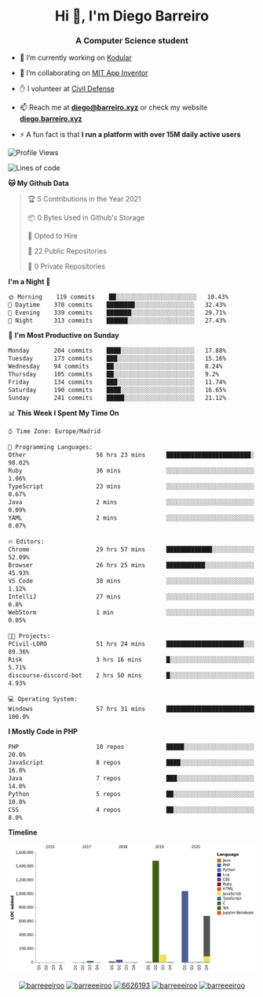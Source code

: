 <h1 align="center">Hi 👋, I'm Diego Barreiro</h1>
<h3 align="center">A Computer Science student</h3>

- 🔭 I’m currently working on [Kodular](https://www.kodular.io)

- 👯 I’m collaborating on [MIT App Inventor](https://github.com/mit-cml/appinventor-sources)

- ✋ I volunteer at [Civil Defense](https://proteccioncivil.sdc.gal)

- 📫 Reach me at **diego@barreiro.xyz** or check my website **[diego.barreiro.xyz](https://diego.barreiro.xyz)**

- ⚡ A fun fact is that **I run a platform with over 15M daily active users**

<!--START_SECTION:waka-->
![Profile Views](http://img.shields.io/badge/Profile%20Views-42-blue)

![Lines of code](https://img.shields.io/badge/From%20Hello%20World%20I%27ve%20Written-3.4%20million%20lines%20of%20code-blue)

**🐱 My Github Data** 

> 🏆 5 Contributions in the Year 2021
 > 
> 📦 0 Bytes Used in Github's Storage 
 > 
> 💼 Opted to Hire
 > 
> 📜 22 Public Repositories 
 > 
> 🔑 0 Private Repositories  
 > 
**I'm a Night 🦉** 

```text
🌞 Morning    119 commits    ██░░░░░░░░░░░░░░░░░░░░░░░   10.43% 
🌆 Daytime    370 commits    ████████░░░░░░░░░░░░░░░░░   32.43% 
🌃 Evening    339 commits    ███████░░░░░░░░░░░░░░░░░░   29.71% 
🌙 Night      313 commits    ██████░░░░░░░░░░░░░░░░░░░   27.43%

```
📅 **I'm Most Productive on Sunday** 

```text
Monday       204 commits    ████░░░░░░░░░░░░░░░░░░░░░   17.88% 
Tuesday      173 commits    ███░░░░░░░░░░░░░░░░░░░░░░   15.16% 
Wednesday    94 commits     ██░░░░░░░░░░░░░░░░░░░░░░░   8.24% 
Thursday     105 commits    ██░░░░░░░░░░░░░░░░░░░░░░░   9.2% 
Friday       134 commits    ███░░░░░░░░░░░░░░░░░░░░░░   11.74% 
Saturday     190 commits    ████░░░░░░░░░░░░░░░░░░░░░   16.65% 
Sunday       241 commits    █████░░░░░░░░░░░░░░░░░░░░   21.12%

```


📊 **This Week I Spent My Time On** 

```text
⌚︎ Time Zone: Europe/Madrid

💬 Programming Languages: 
Other                    56 hrs 23 mins      ████████████████████████░   98.02% 
Ruby                     36 mins             ░░░░░░░░░░░░░░░░░░░░░░░░░   1.06% 
TypeScript               23 mins             ░░░░░░░░░░░░░░░░░░░░░░░░░   0.67% 
Java                     2 mins              ░░░░░░░░░░░░░░░░░░░░░░░░░   0.09% 
YAML                     2 mins              ░░░░░░░░░░░░░░░░░░░░░░░░░   0.07%

🔥 Editors: 
Chrome                   29 hrs 57 mins      █████████████░░░░░░░░░░░░   52.09% 
Browser                  26 hrs 25 mins      ███████████░░░░░░░░░░░░░░   45.93% 
VS Code                  38 mins             ░░░░░░░░░░░░░░░░░░░░░░░░░   1.12% 
IntelliJ                 27 mins             ░░░░░░░░░░░░░░░░░░░░░░░░░   0.8% 
WebStorm                 1 min               ░░░░░░░░░░░░░░░░░░░░░░░░░   0.05%

🐱‍💻 Projects: 
PCivil-LORO              51 hrs 24 mins      ██████████████████████░░░   89.36% 
Risk                     3 hrs 16 mins       █░░░░░░░░░░░░░░░░░░░░░░░░   5.71% 
discourse-discord-bot    2 hrs 50 mins       █░░░░░░░░░░░░░░░░░░░░░░░░   4.93%

💻 Operating System: 
Windows                  57 hrs 31 mins      █████████████████████████   100.0%

```

**I Mostly Code in PHP** 

```text
PHP                      10 repos            █████░░░░░░░░░░░░░░░░░░░░   20.0% 
JavaScript               8 repos             ████░░░░░░░░░░░░░░░░░░░░░   16.0% 
Java                     7 repos             ███░░░░░░░░░░░░░░░░░░░░░░   14.0% 
Python                   5 repos             ██░░░░░░░░░░░░░░░░░░░░░░░   10.0% 
CSS                      4 repos             ██░░░░░░░░░░░░░░░░░░░░░░░   8.0%

```


**Timeline**

![Chart not found](https://raw.githubusercontent.com/barreeeiroo/barreeeiroo/master/charts/bar_graph.png) 


<!--END_SECTION:waka-->

<p align="center">
<a href="https://twitter.com/barreeeiroo" target="blank"><img align="center" src="https://cdn.jsdelivr.net/npm/simple-icons@3.0.1/icons/twitter.svg" alt="barreeeiroo" height="20" width="20" /></a>
<a href="https://linkedin.com/in/barreeeiroo" target="blank"><img align="center" src="https://cdn.jsdelivr.net/npm/simple-icons@3.0.1/icons/linkedin.svg" alt="barreeeiroo" height="20" width="20" /></a>
<a href="https://stackoverflow.com/users/6626193" target="blank"><img align="center" src="https://cdn.jsdelivr.net/npm/simple-icons@3.0.1/icons/stackoverflow.svg" alt="6626193" height="20" width="20" /></a>
<a href="https://fb.com/barreeeiroo" target="blank"><img align="center" src="https://cdn.jsdelivr.net/npm/simple-icons@3.0.1/icons/facebook.svg" alt="barreeeiroo" height="20" width="20" /></a>
<a href="https://instagram.com/barreeeiroo" target="blank"><img align="center" src="https://cdn.jsdelivr.net/npm/simple-icons@3.0.1/icons/instagram.svg" alt="barreeeiroo" height="20" width="20" /></a>
</p>
